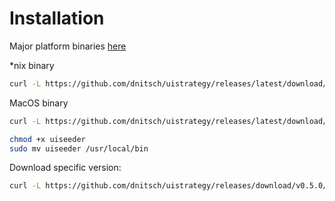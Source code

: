 # Installation

Major platform binaries [here](https://github.com/dnitsch/uistrategy/releases)

*nix binary

```bash
curl -L https://github.com/dnitsch/uistrategy/releases/latest/download/uiseeder-linux -o uiseeder
```

MacOS binary

```bash
curl -L https://github.com/dnitsch/uistrategy/releases/latest/download/uiseeder-darwin -o uiseeder
```

```bash
chmod +x uiseeder
sudo mv uiseeder /usr/local/bin
```

Download specific version:

```bash
curl -L https://github.com/dnitsch/uistrategy/releases/download/v0.5.0/uistrategy-`uname -s` -o uistrategy
```
